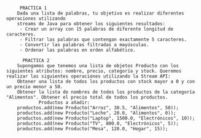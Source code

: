 
         PRACTICA 1
        Dada una lista de palabras, tu objetivo es realizar diferentes operaciones utilizando
        streams de Java para obtener los siguientes resultados:
         - Crear un array con 15 palabras de diferente longitud de caracteres.
         - Filtrar las palabras que contengan exactamente 5 caracteres.
         - Convertir las palabras filtradas a mayúsculas.
         - Ordenar las palabras en orden alfabético.

          PRACTICA 2
        Supongamos que tenemos una lista de objetos Producto con los siguientes atributos: nombre, precio, categoría y stock. Queremos realizar las siguientes operaciones utilizando la Stream API:
        Obtener una lista de todos los productos con stock mayor a 0 y con un precio menor a 50.
        Obtener la lista de nombres de todos los productos de la categoría "Alimentos". Obtener el precio total de todos los productos.
                Productos a añadir:
        productos.add(new Producto("Arroz", 30.5, "Alimentos", 50));
        productos.add(new Producto("Leche", 20.0, "Alimentos", 0));
        productos.add(new Producto("Laptop", 1500.0, "Electrónicos", 10));
        productos.add(new Producto("TV", 800.0, "Electrónicos", 5));
        productos.add(new Producto("Mesa", 120.0, "Hogar", 15));
